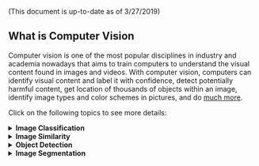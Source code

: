 (This document is up-to-date as of 3/27/2019)


## What is Computer Vision
Computer vision is one of the most popular disciplines in industry and academia nowadays that aims to train computers
to understand the visual content found in images and videos. With computer vision, computers can identify
visual content and label it with confidence, detect potentially harmful content, get location of thousands of objects
within an image, identify image types and color schemes in pictures, and do
[much more](https://docs.microsoft.com/en-us/azure/cognitive-services/computer-vision/home).

Click on the following topics to see more details:


<details>
<summary><strong>Image Classification</strong></summary>


<img src="https://cvbp.blob.core.windows.net/public/images/document_images/example_single_classification.png" width="600"/>

<i>An example of image classification modeling</i><br>

<img src="https://cvbp.blob.core.windows.net/public/images/document_images/example_multi_classification.png" width="600"/>

<i>An example of **multi-label** image classification model output</i><br>

</details>


<details>
<summary><strong>Image Similarity</strong></summary>

Retail companies want to show customers products which are similar to the ones bought in the past.
Or companies with large amounts of data want to organize and search their images effectively.
Image similarity detection can solve such interesting problems.

<img src="https://cvbp.blob.core.windows.net/public/images/document_images/example_image_similarity.jpg" width="600"/>

<i>An example of image similarity modeling</i><br>

</details>


<details>
<summary><strong>Object Detection</strong></summary>

Object Detection is one of the main problems in Computer Vision. Traditionally, this required expert knowledge to
identify and implement so called “features” that highlight the position of objects in the image.
Starting in 2012 with the famous [AlexNet paper](https://papers.nips.cc/paper/4824-imagenet-classification-with-deep-convolutional-neural-networks.pdf),
Deep Neural Networks are used to automatically find these features which lead to a huge improvement in the field
for a large range of problems.

<img src="https://cvbp.blob.core.windows.net/public/images/document_images/example_object_detection.png" width="600"/>

<i>An example of object detection model output</i><br>

</details>


<details>
<summary><strong>Image Segmentation</strong></summary>

In computer vision, the task of masking out pixels belonging to different classes of objects such as
water, barren and trees is referred to as image segmentation. Specifically, image segmentation is the process of
assigning a label to every pixel in an image such that pixels with the same label share certain characteristics.

<img src="https://cvbp.blob.core.windows.net/public/images/document_images/example_image_segmentation.png" width="600"/>

<i>An example of image segmentation</i><br>

</details>
